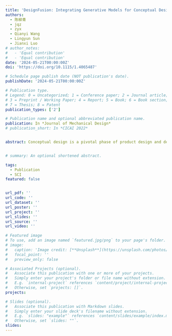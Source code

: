 ```yaml
---
title: 'DesignFusion: Integrating Generative Models for Conceptual Design Enrichment'
authors:
  - 陈柳青
  - jqz
  - zyx
  - Qianyi Wang
  - Lingyun Sun
  - Jianxi Luo
# author_notes:
#   - 'Equal contribution'
#   - 'Equal contribution'
date: '2024-05-21T00:00:00Z'
doi: 'https://doi.org/10.1115/1.4065487'

# Schedule page publish date (NOT publication's date).
publishDate: '2024-05-21T00:00:00Z'

# Publication type.
# Legend: 0 = Uncategorized; 1 = Conference paper; 2 = Journal article;
# 3 = Preprint / Working Paper; 4 = Report; 5 = Book; 6 = Book section;
# 7 = Thesis; 8 = Patent
publication_types: ['2']

# Publication name and optional abbreviated publication name.
publication: In *Journal of Mechanical Design*
# publication_short: In *CICAI 2022*


abstract: Conceptual design is a pivotal phase of product design and development, encompassing user requirement exploration and informed solution generation. Recent generative models with their powerful content generation capabilities have been applied to conceptual design to support designers’ ideation. However, the lack of transparency in their generation process and the shallow nature of their generated solutions constrain their performance in complex conceptual design tasks. In this study, we first introduce a conceptual design generation approach that combines generative models with classic design theory. This approach decomposes the conceptual design task based on design process and design attributes, and uses the who, what, where, when, why, how (5W1H) method, function-behavior-structure model, and Kansei Engineering to guide generative models to generate conceptual design solutions through multi-step reasoning. Then we present an interactive system using a mind-map layout to visualize multi-step reasoning, called DesignFusion. This empowers designers to track the generation process and control inputs/outputs at each reasoning step. Two user studies show that our approach significantly enhances the quality of generated design solutions and enriches designer experience in human–artificial intelligence co-creation.


# summary: An optional shortened abstract.

tags:
  - Publication
  - SCI
featured: false


url_pdf: ''
url_code: ''
url_dataset: ''
url_poster: ''
url_project: ''
url_slides: ''
url_source: ''
url_video: ''

# Featured image
# To use, add an image named `featured.jpg/png` to your page's folder.
# image:
#   caption: 'Image credit: [**Unsplash**](https://unsplash.com/photos/jdD8gXaTZsc)'
#   focal_point: ''
#   preview_only: false

# Associated Projects (optional).
#   Associate this publication with one or more of your projects.
#   Simply enter your project's folder or file name without extension.
#   E.g. `internal-project` references `content/project/internal-project/index.md`.
#   Otherwise, set `projects: []`.
projects: 

# Slides (optional).
#   Associate this publication with Markdown slides.
#   Simply enter your slide deck's filename without extension.
#   E.g. `slides: "example"` references `content/slides/example/index.md`.
#   Otherwise, set `slides: ""`.
slides:
---
```

<!-- 
{{% callout note %}}
Click the _Cite_ button above to demo the feature to enable visitors to import publication metadata into their reference management software.
{{% /callout %}}

Supplementary notes can be added here, including [code and math](https://wowchemy.com/docs/content/writing-markdown-latex/). -->